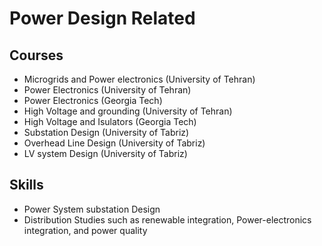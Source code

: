 # Power Design Related

## Courses 

* Microgrids and Power electronics (University of Tehran)
* Power Electronics (University of Tehran)
* Power Electronics (Georgia Tech)
* High Voltage and  grounding (University of Tehran)
* High Voltage and Isulators (Georgia Tech)
* Substation Design (University of Tabriz)
* Overhead Line Design (University of Tabriz)
* LV system Design (University of Tabriz)

## Skills

* Power System substation Design
* Distribution Studies such as renewable integration, Power-electronics integration, and power quality 